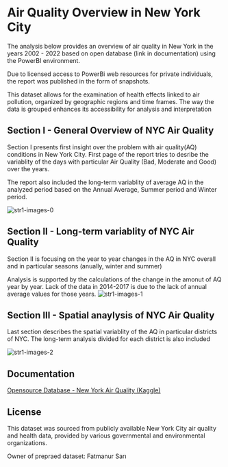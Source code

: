 
# Air Quality Overview in New York City

The analysis below provides an overview of air quality in New York in the years 2002 - 2022 based on open database (link in documentation) using the PowerBI environment.

Due to licensed access to PowerBi web resources for private individuals, the report was published in the form of snapshots.

This dataset allows for the examination of health effects linked to air pollution, organized by geographic regions and time frames. The way the data is grouped enhances its accessibility for analysis and interpretation

## Section I - General Overview of NYC Air Quality
Section I presents first insight over the problem with air quality(AQ) conditions in New York City. First page of the report tries to desribe the variablity of the days with particular Air Quality (Bad, Moderate and Good) over the years. 

The report also included the long-term variablity of average AQ in the analyzed period based on the Annual Average, Summer period and Winter period.

![str1-images-0](https://github.com/user-attachments/assets/c930a683-ced8-4ee2-a44a-452b22446f8f)

## Section II - Long-term variablity of NYC Air Quality 
Section II is focusing on the year to year changes in the AQ in NYC overall and in particular seasons (anually, winter and summer)

Analysis is supported by the calculations of the change in the amonut of AQ year by year. Lack of the data in 2014-2017 is due to the lack of annual average values for those years.
![str1-images-1](https://github.com/user-attachments/assets/c8abe698-d83b-4dab-ae66-8d8fa2930489)

## Section III - Spatial anaylysis of NYC Air Quality
Last section describes the spatial variablity of the AQ in particular districts of NYC. The long-term analysis divided for each district is also included

![str1-images-2](https://github.com/user-attachments/assets/7d343cbe-ba95-4a7e-abc0-8df2339b2d90)
## Documentation
[Opensource Database - New York Air Quality (Kaggle)](https://www.kaggle.com/datasets/fatmanur12/new-york-air-quality/data)

## License
This dataset was sourced from publicly available New York City air quality and health data, provided by various governmental and environmental organizations.

Owner of prepraed dataset: Fatmanur Sarı 
